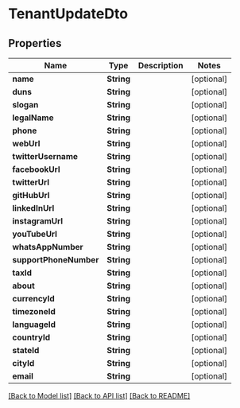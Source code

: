 # TenantUpdateDto

## Properties
Name | Type | Description | Notes
------------ | ------------- | ------------- | -------------
**name** | **String** |  | [optional] 
**duns** | **String** |  | [optional] 
**slogan** | **String** |  | [optional] 
**legalName** | **String** |  | [optional] 
**phone** | **String** |  | [optional] 
**webUrl** | **String** |  | [optional] 
**twitterUsername** | **String** |  | [optional] 
**facebookUrl** | **String** |  | [optional] 
**twitterUrl** | **String** |  | [optional] 
**gitHubUrl** | **String** |  | [optional] 
**linkedInUrl** | **String** |  | [optional] 
**instagramUrl** | **String** |  | [optional] 
**youTubeUrl** | **String** |  | [optional] 
**whatsAppNumber** | **String** |  | [optional] 
**supportPhoneNumber** | **String** |  | [optional] 
**taxId** | **String** |  | [optional] 
**about** | **String** |  | [optional] 
**currencyId** | **String** |  | [optional] 
**timezoneId** | **String** |  | [optional] 
**languageId** | **String** |  | [optional] 
**countryId** | **String** |  | [optional] 
**stateId** | **String** |  | [optional] 
**cityId** | **String** |  | [optional] 
**email** | **String** |  | [optional] 

[[Back to Model list]](../README.md#documentation-for-models) [[Back to API list]](../README.md#documentation-for-api-endpoints) [[Back to README]](../README.md)


